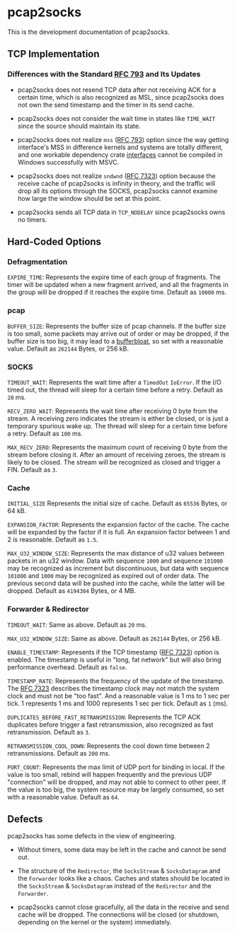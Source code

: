 # pcap2socks

This is the development documentation of pcap2socks.

## TCP Implementation

### Differences with the Standard [RFC 793](https://tools.ietf.org/html/rfc793) and Its Updates

- pcap2socks does not resend TCP data after not receiving ACK for a certain time, which is also recognized as MSL, since pcap2socks does not own the send timestamp and the timer in its send cache.

- pcap2socks does not consider the wait time in states like `TIME_WAIT` since the source should maintain its state.

- pcap2socks does not realize `mss` ([RFC 793](https://tools.ietf.org/html/rfc793)) option since the way getting interface's MSS in difference kernels and systems are totally different, and one workable dependency crate [interfaces](https://crates.io/crates/interfaces) cannot be compiled in Windows successfully with MSVC.

- pcap2socks does not realize `sndwnd` ([RFC 7323](https://tools.ietf.org/html/rfc7323)) option because the receive cache of pcap2socks is infinity in theory, and the traffic will drop all its options through the SOCKS, pcap2socks cannot examine how large the window should be set at this point.

- pcap2socks sends all TCP data in `TCP_NODELAY` since pcap2socks owns no timers.

## Hard-Coded Options

### Defragmentation

`EXPIRE_TIME`: Represents the expire time of each group of fragments. The timer will be updated when a new fragment arrived, and all the fragments in the group will be dropped if it reaches the expire time. Default as `10000` ms.

### pcap

`BUFFER_SIZE`: Represents the buffer size of pcap channels. If the buffer size is too small, some packets may arrive out of order or may be dropped, if the buffer size is too big, it may lead to a [bufferbloat](https://en.wikipedia.org/wiki/Bufferbloat), so set with a reasonable value. Default as `262144` Bytes, or 256 kB.

### SOCKS

`TIMEOUT_WAIT`: Represents the wait time after a `TimedOut` `IoError`. If the I/O timed out, the thread will sleep for a certain time before a retry. Default as `20` ms.

`RECV_ZERO_WAIT`: Represents the wait time after receiving 0 byte from the stream. A receiving zero indicates the stream is either be closed, or is just a temporary spurious wake up. The thread will sleep for a certain time before a retry. Default as `100` ms.

`MAX_RECV_ZERO`: Represents the maximum count of receiving 0 byte from the stream before closing it. After an amount of receiving zeroes, the stream is likely to be closed. The stream will be recognized as closed and trigger a FIN. Default as `3`.

### Cache

`INITIAL_SIZE` Represents the initial size of cache. Default as `65536` Bytes, or 64 kB.

`EXPANSION_FACTOR`: Represents the expansion factor of the cache. The cache will be expanded by the factor if it is full. An expansion factor between 1 and 2 is reasonable. Default as `1.5`.

`MAX_U32_WINDOW_SIZE`: Represents the max distance of u32 values between packets in an u32 window. Data with sequence `1000` and sequence `101000` may be recognized as increment but discontinuous, but data with sequence `101000` and `1000` may be recognized as expired out of order data. The previous second data will be pushed into the cache, while the latter will be dropped. Default as `4194304` Bytes, or 4 MB.

### Forwarder & Redirector

`TIMEOUT_WAIT`: Same as above. Default as `20` ms.

`MAX_U32_WINDOW_SIZE`: Same as above. Default as `262144` Bytes, or 256 kB.

`ENABLE_TIMESTAMP`: Represents if the TCP timestamp ([RFC 7323](https://tools.ietf.org/html/rfc7323)) option is enabled. The timestamp is useful in "long, fat network" but will also bring performance overhead. Default as `false`.

`TIMESTAMP_RATE`: Represents the frequency of the update of the timestamp. The [RFC 7323](https://tools.ietf.org/html/rfc7323) describes the timestamp clock may not match the system clock and must not be "too fast". And a reasonable value is 1 ms to 1 sec per tick. 1 represents 1 ms and 1000 represents 1 sec per tick. Default as `1` (ms).

`DUPLICATES_BEFORE_FAST_RETRANSMISSION`: Represents the TCP ACK duplicates before trigger a fast retransmission, also recognized as fast retransmission. Default as `3`.

`RETRANSMISSION_COOL_DOWN`: Represents the cool down time between 2 retransmissions. Default as `200` ms.

`PORT_COUNT`: Represents the max limit of UDP port for binding in local. If the value is too small, rebind will happen frequently and the previous UDP "connection" will be dropped, and may not able to connect to other peer. If the value is too big, the system resource may be largely consumed, so set with a reasonable value. Default as `64`.

## Defects

pcap2socks has some defects in the view of engineering.

- Without timers, some data may be left in the cache and cannot be send out.

- The structure of the `Redirector`, the `SocksStream` & `SocksDatagram` and the `Forwarder` looks like a chaos. Caches and states should be located in the `SocksStream` & `SocksDatagram` instead of the `Redirector` and the `Forwarder`.

- pcap2socks cannot close gracefully, all the data in the receive and send cache will be dropped. The connections will be closed (or shutdown, depending on the kernel or the system) immediately.
